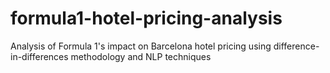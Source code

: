 # formula1-hotel-pricing-analysis
Analysis of Formula 1's impact on Barcelona hotel pricing using difference-in-differences methodology and NLP techniques
